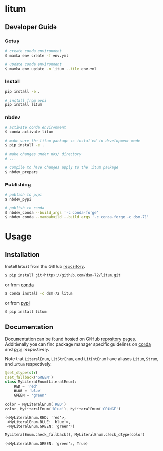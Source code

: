 # litum

<!-- WARNING: THIS FILE WAS AUTOGENERATED! DO NOT EDIT! -->

## Developer Guide

### Setup

``` sh
# create conda environment
$ mamba env create -f env.yml

# update conda environment
$ mamba env update -n litum --file env.yml
```

### Install

``` sh
pip install -e .

# install from pypi
pip install litum
```

### nbdev

``` sh
# activate conda environment
$ conda activate litum

# make sure the litum package is installed in development mode
$ pip install -e .

# make changes under nbs/ directory
# ...

# compile to have changes apply to the litum package
$ nbdev_prepare
```

### Publishing

``` sh
# publish to pypi
$ nbdev_pypi

# publish to conda
$ nbdev_conda --build_args '-c conda-forge'
$ nbdev_conda --mambabuild --build_args '-c conda-forge -c dsm-72'
```

# Usage

## Installation

Install latest from the GitHub
[repository](https://github.com/dsm-72/litum):

``` sh
$ pip install git+https://github.com/dsm-72/litum.git
```

or from [conda](https://anaconda.org/dsm-72/litum)

``` sh
$ conda install -c dsm-72 litum
```

or from [pypi](https://pypi.org/project/litum/)

``` sh
$ pip install litum
```

## Documentation

Documentation can be found hosted on GitHub
[repository](https://github.com/dsm-72/litum)
[pages](https://dsm-72.github.io/litum/). Additionally you can find
package manager specific guidelines on
[conda](https://anaconda.org/dsm-72/litum) and
[pypi](https://pypi.org/project/litum/) respectively.

Note that `LiteralEnum`, `LitStrEnum`, and `LitIntEnum` have aliases
`Litum`, `Strum`, and `Intum` respectively.

``` python
@set_dtype(str)
@set_fallback('GREEN')
class MyLiteralEnum(LiteralEnum):
    RED = 'red'
    BLUE = 'blue'
    GREEN = 'green'

color = MyLiteralEnum('RED')
color, MyLiteralEnum('blue'), MyLiteralEnum('ORANGE')
```

    (<MyLiteralEnum.RED: 'red'>,
     <MyLiteralEnum.BLUE: 'blue'>,
     <MyLiteralEnum.GREEN: 'green'>)

``` python
MyLiteralEnum.check_fallback(), MyLiteralEnum.check_dtype(color)
```

    (<MyLiteralEnum.GREEN: 'green'>, True)
